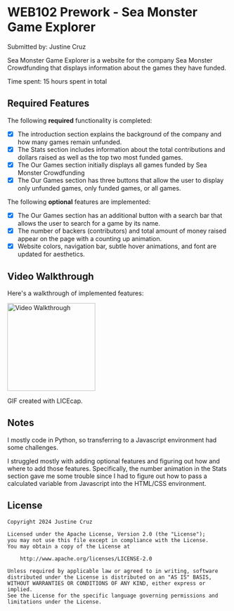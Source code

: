 # WEB102 Prework - Sea Monster Game Explorer

Submitted by: Justine Cruz

Sea Monster Game Explorer is a website for the company Sea Monster Crowdfunding that displays information about the games they have funded.

Time spent: 15 hours spent in total

## Required Features

The following **required** functionality is completed:

* [x] The introduction section explains the background of the company and how many games remain unfunded.
* [x] The Stats section includes information about the total contributions and dollars raised as well as the top two most funded games.
* [x] The Our Games section initially displays all games funded by Sea Monster Crowdfunding
* [x] The Our Games section has three buttons that allow the user to display only unfunded games, only funded games, or all games.

The following **optional** features are implemented:

* [x] The Our Games section has an additional button with a search bar that allows the user to search for a game by its name.
* [x] The number of backers (contributors) and total amount of money raised appear on the page with a counting up animation.
* [x] Website colors, navigation bar, subtle hover animations, and font are updated for aesthetics.

## Video Walkthrough

Here's a walkthrough of implemented features:

<img src='./assets/WEB102Prework.gif' title='Video Walkthrough' width='200' alt='Video Walkthrough' />

<!-- Replace this with whatever GIF tool you used! -->
GIF created with LICEcap.
<!-- Recommended tools:
[Kap](https://getkap.co/) for macOS
[ScreenToGif](https://www.screentogif.com/) for Windows
[peek](https://github.com/phw/peek) for Linux. -->

## Notes

I mostly code in Python, so transferring to a Javascript environment had some challenges.

I struggled mostly with adding optional features and figuring out how and where to add those features. Specifically, the number animation in the Stats section gave me some trouble since I had to figure out how to pass a calculated variable from Javascript into the HTML/CSS environment.


## License

    Copyright 2024 Justine Cruz

    Licensed under the Apache License, Version 2.0 (the "License");
    you may not use this file except in compliance with the License.
    You may obtain a copy of the License at

        http://www.apache.org/licenses/LICENSE-2.0

    Unless required by applicable law or agreed to in writing, software
    distributed under the License is distributed on an "AS IS" BASIS,
    WITHOUT WARRANTIES OR CONDITIONS OF ANY KIND, either express or implied.
    See the License for the specific language governing permissions and
    limitations under the License.
